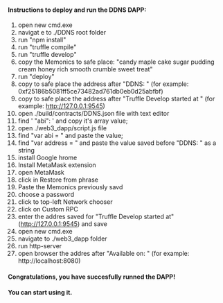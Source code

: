 
#### Instructions to deploy and run the DDNS DAPP:
1. open new cmd.exe
2. navigat e to ./DDNS root folder
3. run "npm install"
4. run "truffle compile"
5. run "truffle develop"
6. copy the Memonics to safe place: "candy maple cake sugar pudding cream honey rich smooth crumble sweet treat"
7. run "deploy"
8. copy to safe place the address after "DDNS: "  (for example: 0xf25186b5081ff5ce73482ad761db0eb0d25abfbf)
9. copy to safe place the address after "Truffle Develop started at " (for example: http://127.0.0.1:9545)
10. open ./build/contracts/DDNS.json file with text editor
11. find ' "abi": ' and copy it's array value;
12. open ./web3_dapp/script.js file
13. find "var abi = " and paste the value;
14. find "var address = " and paste the value saved before "DDNS: " as  a string
15. install Google hrome
16. Install MetaMask extension
17. open MetaMask
18. click in Restore from phrase
19. Paste the Memonics previously savd
20. choose a password
21. click to top-left Network chooser
22. click on Custom RPC
23. enter the addres saved for "Truffle Develop started at" (http://127.0.0.1:9545) and save
24. open new cmd.exe
25. navigate to ./web3_dapp folder
26. run http-server
27. open browser  the addres after "Available on: " (for example: http://localhost:8080)

#### Congratulations, you have succesfully runned the DAPP!
#### You can start using it.
